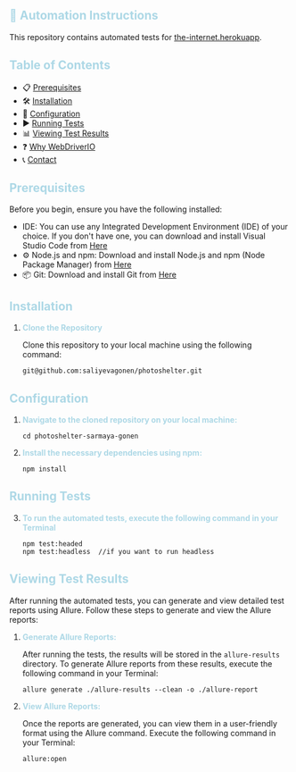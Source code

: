 ## <span style="color: lightblue;">🚀 Automation Instructions</span>


 This repository contains automated tests for [the-internet.herokuapp](the-internet.herokuapp.com).

## <span style="color: lightblue;">Table of Contents</span>

- 📋 [Prerequisites](#prerequisites)
- 🛠️ [Installation](#installation)
- 🔧 [Configuration](#configuration)
- ▶️  [Running Tests](#running-tests)
- 📊 [Viewing Test Results](#viewing-test-results)
- ❓ [Why WebDriverIO](#why-webdriverio)
- 📞 [Contact](#contact)


## <span style="color: lightblue;">Prerequisites</span>

Before you begin, ensure you have the following installed:
-    IDE: You can use any Integrated Development Environment (IDE) of your choice. If you don't have one, you can download and install Visual Studio Code from [Here](https://code.visualstudio.com/download)
- ⚙️ Node.js and npm: Download and install Node.js and npm (Node Package Manager) from [Here](https://nodejs.org/)
- 📦 Git: Download and install Git from [Here](https://git-scm.com/)


## <span style="color: lightblue;">Installation</span>

1. **<span style="color: lightblue;">Clone the Repository</span>**



      Clone this repository to your local machine using the following command:

    ```
    git@github.com:saliyevagonen/photoshelter.git
    ```

## <span style="color: lightblue;">Configuration</span>
1. **<span style="color: lightblue;">Navigate to the cloned repository on your local machine:</span>**

    ```
    cd photoshelter-sarmaya-gonen
2. **<span style="color: lightblue;">Install the necessary dependencies using npm:</span>**
    ```
    npm install
## <span style="color: lightblue;">Running Tests</span>

3. **<span style="color: lightblue;">To run the automated tests, execute the following command in your Terminal</span>**
    ```
    npm test:headed
    npm test:headless  //if you want to run headless
 ## <span style="color: lightblue;">Viewing Test Results</span>

After running the automated tests, you can generate and view detailed test reports using Allure. Follow these steps to generate and view the Allure reports:

1. **<span style="color: lightblue;">Generate Allure Reports:</span>**

   After running the tests, the results will be stored in the `allure-results` directory. To generate Allure reports from these results, execute the following command in your Terminal:
   ```
   allure generate ./allure-results --clean -o ./allure-report
2. **<span style="color: lightblue;">View Allure Reports:</span>**

    Once the reports are generated, you can view them in a user-friendly format using the Allure command. Execute the following command in your Terminal:
    ```
    allure:open